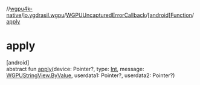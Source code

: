 //[wgpu4k-native](../../../../index.md)/[io.ygdrasil.wgpu](../../index.md)/[WGPUUncapturedErrorCallback](../index.md)/[[android]Function](index.md)/[apply](apply.md)

# apply

[android]\
abstract fun [apply](apply.md)(device: Pointer?, type: [Int](https://kotlinlang.org/api/core/kotlin-stdlib/kotlin/-int/index.html), message: [WGPUStringView.ByValue](../../../io.ygdrasil.wgpu.android/-w-g-p-u-string-view/-by-value/index.md), userdata1: Pointer?, userdata2: Pointer?)